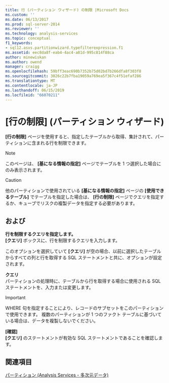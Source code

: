 ```yaml
---
title: 行 (パーティション ウィザード) の制限 |Microsoft Docs
ms.custom: ''
ms.date: 06/13/2017
ms.prod: sql-server-2014
ms.reviewer: ''
ms.technology: analysis-services
ms.topic: conceptual
f1_keywords:
- sql12.asvs.partitionwizard.typefilterexpression.f1
ms.assetid: eec8da8f-eab4-4ac4-a81d-995c814f88ca
author: minewiskan
ms.author: owend
manager: craigg
ms.openlocfilehash: 59bff3eac690b7352b75d02bd7b266dfa8f303f8
ms.sourcegitcommit: 3026c22b7fba19059a769ea5f367c4f51efaf286
ms.translationtype: MT
ms.contentlocale: ja-JP
ms.lasthandoff: 06/15/2019
ms.locfileid: "66070211"
---
```

# <a name="restrict-rows-partition-wizard"></a>[行の制限] (パーティション ウィザード)
  **[行の制限]** ページを使用すると、指定したテーブルから取得、集計されて、パーティションに含まれる行を制限できます。  
  
> [!NOTE]  
>  このページは、 **[基になる情報の指定]** ページでテーブルを 1 つ選択した場合にのみ表示されます。  
  
> [!CAUTION]  
>  他のパーティションで使用されている **[基になる情報の指定]** ページの **[使用できるテーブル]** でテーブルを指定した場合は、 **[行の制限]** ページでクエリを指定するか、キューブでリスクの複製データを指定する必要があります。  
  
## <a name="options"></a>および  
 **行を制限するクエリを指定します。**  
 **[クエリ]** ボックスに、行を制限するクエリを入力します。  
  
 このオプションを選択していて **[クエリ]** が空の場合、以前に選択したテーブルからすべての列と行を取得する SQL ステートメントと共に、オプションが設定されます。  
  
 **クエリ**  
 パーティションの処理時に、テーブルから行を取得する場合に使用される SQL ステートメントを、入力または変更します。  
  
> [!IMPORTANT]  
>  WHERE 句を指定することにより、レコードのサブセットをこのパーティションで使用できます。 複数のパーティションが 1 つのファクト テーブルに基づいている場合は、データを複製しないでください。  
  
 **[確認]**  
 **[クエリ]** のステートメントが有効な SQL ステートメントであることを確認します。  
  
## <a name="see-also"></a>関連項目  
 [パーティション (Analysis Services - 多次元データ)](multidimensional-models-olap-logical-cube-objects/partitions-analysis-services-multidimensional-data.md)  
  
  
